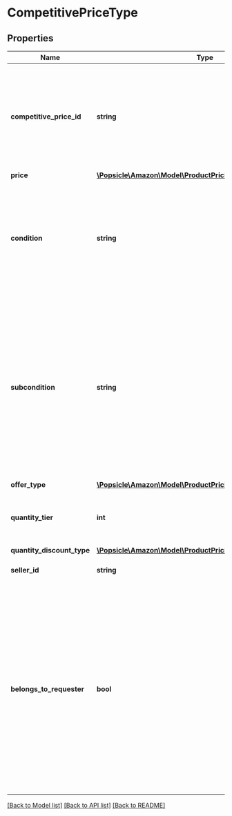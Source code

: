# CompetitivePriceType

## Properties
Name | Type | Description | Notes
------------ | ------------- | ------------- | -------------
**competitive_price_id** | **string** | The pricing model for each price that is returned.  Possible values:  * 1 - New Buy Box Price. * 2 - Used Buy Box Price. | 
**price** | [**\Popsicle\Amazon\Model\ProductPricing\PriceType**](PriceType.md) |  | 
**condition** | **string** | Indicates the condition of the item whose pricing information is returned. Possible values are: New, Used, Collectible, Refurbished, or Club. | [optional] 
**subcondition** | **string** | Indicates the subcondition of the item whose pricing information is returned. Possible values are: New, Mint, Very Good, Good, Acceptable, Poor, Club, OEM, Warranty, Refurbished Warranty, Refurbished, Open Box, or Other. | [optional] 
**offer_type** | [**\Popsicle\Amazon\Model\ProductPricing\OfferCustomerType**](OfferCustomerType.md) |  | [optional] 
**quantity_tier** | **int** | Indicates at what quantity this price becomes active. | [optional] 
**quantity_discount_type** | [**\Popsicle\Amazon\Model\ProductPricing\QuantityDiscountType**](QuantityDiscountType.md) |  | [optional] 
**seller_id** | **string** | The seller identifier for the offer. | [optional] 
**belongs_to_requester** | **bool** | Indicates whether or not the pricing information is for an offer listing that belongs to the requester. The requester is the seller associated with the SellerId that was submitted with the request. Possible values are: true and false. | [optional] 

[[Back to Model list]](../../README.md#documentation-for-models) [[Back to API list]](../../README.md#documentation-for-api-endpoints) [[Back to README]](../../README.md)

